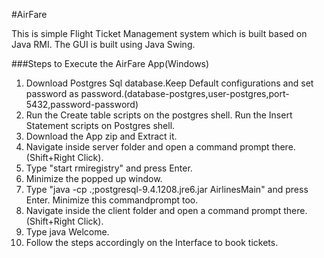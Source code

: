 #AirFare

This is simple Flight Ticket Management system which is built based on Java RMI. 
The GUI is built using Java Swing.


###Steps to Execute the AirFare App(Windows)

1. Download Postgres Sql database.Keep Default configurations and set password as password.(database-postgres,user-postgres,port-5432,password-password)
2. Run the Create table scripts on the postgres shell. Run the Insert Statement scripts on Postgres shell.
3. Download the App zip and Extract it.
4. Navigate inside server folder and open a command prompt there.(Shift+Right Click).
5. Type "start rmiregistry" and press Enter.
6. Minimize the popped up window.
7. Type "java -cp .;postgresql-9.4.1208.jre6.jar AirlinesMain" and press Enter. Minimize this commandprompt too.
8. Navigate inside the client folder and open a command prompt there.(Shift+Right Click).
9. Type java Welcome.
10. Follow the steps accordingly on the Interface to book tickets.